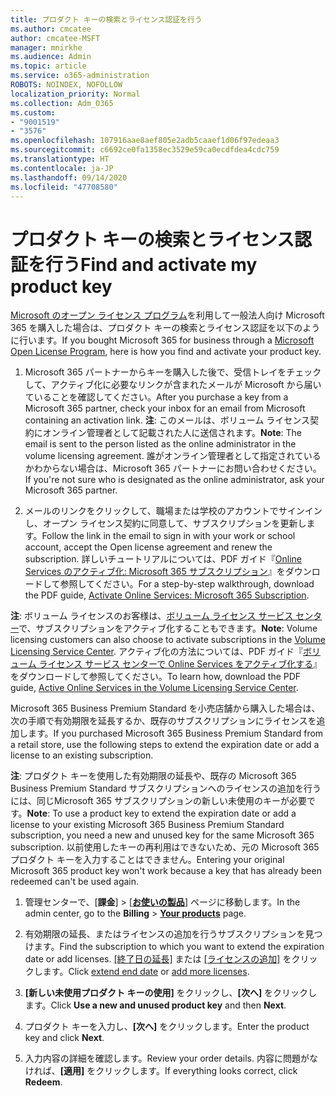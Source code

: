```yaml
---
title: プロダクト キーの検索とライセンス認証を行う
ms.author: cmcatee
author: cmcatee-MSFT
manager: mnirkhe
ms.audience: Admin
ms.topic: article
ms.service: o365-administration
ROBOTS: NOINDEX, NOFOLLOW
localization_priority: Normal
ms.collection: Adm_O365
ms.custom:
- "9001519"
- "3576"
ms.openlocfilehash: 107916aae8aef805e2adb5caaef1d06f97edeaa3
ms.sourcegitcommit: c6692ce0fa1358ec3529e59ca0ecdfdea4cdc759
ms.translationtype: HT
ms.contentlocale: ja-JP
ms.lasthandoff: 09/14/2020
ms.locfileid: "47708580"
---
```

# <a name="find-and-activate-my-product-key"></a><span data-ttu-id="0328f-102">プロダクト キーの検索とライセンス認証を行う</span><span class="sxs-lookup"><span data-stu-id="0328f-102">Find and activate my product key</span></span>

<span data-ttu-id="0328f-103">[Microsoft のオープン ライセンス プログラム](https://go.microsoft.com/fwlink/p/?LinkID=613298)を利用して一般法人向け Microsoft 365 を購入した場合は、プロダクト キーの検索とライセンス認証を以下のように行います。</span><span class="sxs-lookup"><span data-stu-id="0328f-103">If you bought Microsoft 365 for business through a [Microsoft Open License Program](https://go.microsoft.com/fwlink/p/?LinkID=613298), here is how you find and activate your product key.</span></span>

1. <span data-ttu-id="0328f-104">Microsoft 365 パートナーからキーを購入した後で、受信トレイをチェックして、アクティブ化に必要なリンクが含まれたメールが Microsoft から届いていることを確認してください。</span><span class="sxs-lookup"><span data-stu-id="0328f-104">After you purchase a key from a Microsoft 365 partner, check your inbox for an email from Microsoft containing an activation link.</span></span>  <span data-ttu-id="0328f-105">**注**: このメールは、ボリューム ライセンス契約にオンライン管理者として記載された人に送信されます。</span><span class="sxs-lookup"><span data-stu-id="0328f-105">**Note**: The email is sent to the person listed as the online administrator in the volume licensing agreement.</span></span>  <span data-ttu-id="0328f-106">誰がオンライン管理者として指定されているかわからない場合は、Microsoft 365 パートナーにお問い合わせください。</span><span class="sxs-lookup"><span data-stu-id="0328f-106">If you're not sure who is designated as the online administrator, ask your Microsoft 365 partner.</span></span>

2. <span data-ttu-id="0328f-107">メールのリンクをクリックして、職場または学校のアカウントでサインインし、オープン ライセンス契約に同意して、サブスクリプションを更新します。</span><span class="sxs-lookup"><span data-stu-id="0328f-107">Follow the link in the email to sign in with your work or school account, accept the Open license agreement and renew the subscription.</span></span>  <span data-ttu-id="0328f-108">詳しいチュートリアルについては、PDF ガイド『[Online Services のアクティブ化: Microsoft 365 サブスクリプション](https://go.microsoft.com/fwlink/p/?LinkId=618100)』をダウンロードして参照してください。</span><span class="sxs-lookup"><span data-stu-id="0328f-108">For a step-by-step walkthrough, download the PDF guide, [Activate Online Services: Microsoft 365 Subscription](https://go.microsoft.com/fwlink/p/?LinkId=618100).</span></span> 

<span data-ttu-id="0328f-109">**注**: ボリューム ライセンスのお客様は、[ボリューム ライセンス サービス センター](https://go.microsoft.com/fwlink/p/?LinkID=282016)で、サブスクリプションをアクティブ化することもできます。</span><span class="sxs-lookup"><span data-stu-id="0328f-109">**Note**: Volume licensing customers can also choose to activate subscriptions in the [Volume Licensing Service Center](https://go.microsoft.com/fwlink/p/?LinkID=282016).</span></span>  <span data-ttu-id="0328f-110">アクティブ化の方法については、PDF ガイド『[ボリューム ライセンス サービス センターで Online Services をアクティブ化する](https://go.microsoft.com/fwlink/p/?LinkId=618096)』をダウンロードして参照してください。</span><span class="sxs-lookup"><span data-stu-id="0328f-110">To learn how, download the PDF guide, [Active Online Services in the Volume Licensing Service Center](https://go.microsoft.com/fwlink/p/?LinkId=618096).</span></span>

<span data-ttu-id="0328f-111">Microsoft 365 Business Premium Standard を小売店舗から購入した場合は、次の手順で有効期限を延長するか、既存のサブスクリプションにライセンスを追加します。</span><span class="sxs-lookup"><span data-stu-id="0328f-111">If you purchased Microsoft 365 Business Premium Standard from a retail store, use the following steps to extend the expiration date or add a license to an existing subscription.</span></span>

<span data-ttu-id="0328f-112">**注**: プロダクト キーを使用した有効期限の延長や、既存の Microsoft 365 Business Premium Standard サブスクリプションへのライセンスの追加を行うには、同じMicrosoft  365 サブスクリプションの新しい未使用のキーが必要です。</span><span class="sxs-lookup"><span data-stu-id="0328f-112">**Note**: To use a product key to extend the expiration date or add a license to your existing Microsoft 365 Business Premium Standard subscription, you need a new and unused key for the same Microsoft  365 subscription.</span></span>  <span data-ttu-id="0328f-113">以前使用したキーの再利用はできないため、元の Microsoft  365 プロダクト キーを入力することはできません。</span><span class="sxs-lookup"><span data-stu-id="0328f-113">Entering your original Microsoft  365 product key won't work because a key that has already been redeemed can't be used again.</span></span>

1. <span data-ttu-id="0328f-114">管理センターで、[**課金**]  >  [**[お使いの製品](https://go.microsoft.com/fwlink/p/?linkid=842054)**] ページに移動します。</span><span class="sxs-lookup"><span data-stu-id="0328f-114">In the admin center, go to the **Billing** > **[Your products](https://go.microsoft.com/fwlink/p/?linkid=842054)** page.</span></span>

2. <span data-ttu-id="0328f-115">有効期限の延長、またはライセンスの追加を行うサブスクリプションを見つけます。</span><span class="sxs-lookup"><span data-stu-id="0328f-115">Find the subscription to which you want to extend the expiration date or add licenses.</span></span>  <span data-ttu-id="0328f-116">[[終了日の延長]](https://go.microsoft.com/fwlink/p/?linkid=842054) または [[ライセンスの追加]](https://go.microsoft.com/fwlink/p/?linkid=842054) をクリックします。</span><span class="sxs-lookup"><span data-stu-id="0328f-116">Click [extend end date](https://go.microsoft.com/fwlink/p/?linkid=842054) or [add more licenses](https://go.microsoft.com/fwlink/p/?linkid=842054).</span></span>

3. <span data-ttu-id="0328f-117">**[新しい未使用プロダクト キーの使用]** をクリックし、**[次へ]** をクリックします。</span><span class="sxs-lookup"><span data-stu-id="0328f-117">Click **Use a new and unused product key** and then **Next**.</span></span>

4. <span data-ttu-id="0328f-118">プロダクト キーを入力し、**[次へ]** をクリックします。</span><span class="sxs-lookup"><span data-stu-id="0328f-118">Enter the product key and click **Next**.</span></span>

5. <span data-ttu-id="0328f-119">入力内容の詳細を確認します。</span><span class="sxs-lookup"><span data-stu-id="0328f-119">Review your order details.</span></span>  <span data-ttu-id="0328f-120">内容に問題がなければ、**[適用]** をクリックします。</span><span class="sxs-lookup"><span data-stu-id="0328f-120">If everything looks correct, click **Redeem**.</span></span>